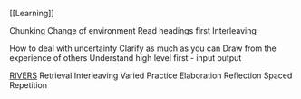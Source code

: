 [[Learning]]

Chunking
Change of environment
Read headings first
Interleaving

How to deal with uncertainty
Clarify as much as you can
Draw from the experience of others
Understand high level first - input output

[RIVERS](https://www.linkedin.com/posts/addyosmani_softwareengineering-productivity-learning-activity-6984162786255785984-wY-u/?utm_source=share&utm_medium=member_android)
Retrieval
Interleaving
Varied Practice
Elaboration
Reflection
Spaced Repetition